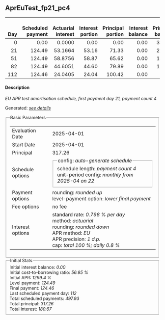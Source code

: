 <h2>AprEuTest_fp21_pc4</h2>
<table>
    <thead style="vertical-align: bottom;">
        <th style="text-align: right;">Day</th>
        <th style="text-align: right;">Scheduled payment</th>
        <th style="text-align: right;">Actuarial interest</th>
        <th style="text-align: right;">Interest portion</th>
        <th style="text-align: right;">Principal portion</th>
        <th style="text-align: right;">Interest balance</th>
        <th style="text-align: right;">Principal balance</th>
        <th style="text-align: right;">Total actuarial interest</th>
        <th style="text-align: right;">Total interest</th>
        <th style="text-align: right;">Total principal</th>
    </thead>
    <tr style="text-align: right;">
        <td class="ci00">0</td>
        <td class="ci01" style="white-space: nowrap;">0.00</td>
        <td class="ci02">0.0000</td>
        <td class="ci03">0.00</td>
        <td class="ci04">0.00</td>
        <td class="ci05">0.00</td>
        <td class="ci06">317.26</td>
        <td class="ci07">0.0000</td>
        <td class="ci08">0.00</td>
        <td class="ci09">0.00</td>
    </tr>
    <tr style="text-align: right;">
        <td class="ci00">21</td>
        <td class="ci01" style="white-space: nowrap;">124.49</td>
        <td class="ci02">53.1664</td>
        <td class="ci03">53.16</td>
        <td class="ci04">71.33</td>
        <td class="ci05">0.00</td>
        <td class="ci06">245.93</td>
        <td class="ci07">53.1664</td>
        <td class="ci08">53.16</td>
        <td class="ci09">71.33</td>
    </tr>
    <tr style="text-align: right;">
        <td class="ci00">51</td>
        <td class="ci01" style="white-space: nowrap;">124.49</td>
        <td class="ci02">58.8756</td>
        <td class="ci03">58.87</td>
        <td class="ci04">65.62</td>
        <td class="ci05">0.00</td>
        <td class="ci06">180.31</td>
        <td class="ci07">112.0421</td>
        <td class="ci08">112.03</td>
        <td class="ci09">136.95</td>
    </tr>
    <tr style="text-align: right;">
        <td class="ci00">82</td>
        <td class="ci01" style="white-space: nowrap;">124.49</td>
        <td class="ci02">44.6051</td>
        <td class="ci03">44.60</td>
        <td class="ci04">79.89</td>
        <td class="ci05">0.00</td>
        <td class="ci06">100.42</td>
        <td class="ci07">156.6472</td>
        <td class="ci08">156.63</td>
        <td class="ci09">216.84</td>
    </tr>
    <tr style="text-align: right;">
        <td class="ci00">112</td>
        <td class="ci01" style="white-space: nowrap;">124.46</td>
        <td class="ci02">24.0405</td>
        <td class="ci03">24.04</td>
        <td class="ci04">100.42</td>
        <td class="ci05">0.00</td>
        <td class="ci06">0.00</td>
        <td class="ci07">180.6877</td>
        <td class="ci08">180.67</td>
        <td class="ci09">317.26</td>
    </tr>
</table>
<h4>Description</h4>
<p><i>EU APR test amortisation schedule, first payment day 21, payment count 4</i></p>
<p>Generated: <i><a href="../GeneratedDate.html">see details</a></i></p>
<fieldset><legend>Basic Parameters</legend>
<table>
    <tr>
        <td>Evaluation Date</td>
        <td>2025-04-01</td>
    </tr>
    <tr>
        <td>Start Date</td>
        <td>2025-04-01</td>
    </tr>
    <tr>
        <td>Principal</td>
        <td>317.26</td>
    </tr>
    <tr>
        <td>Schedule options</td>
        <td>
            <fieldset>
                <legend>config: <i>auto-generate schedule</i></legend>
                <div>schedule length: <i><i>payment count</i> 4</i></div>
                <div>unit-period config: <i>monthly from 2025-04 on 22</i></div>
            </fieldset>
        </td>
    </tr>
    <tr>
        <td>Payment options</td>
        <td>
            <div>
                <div>rounding: <i>rounded up</i></div>
                <div>level-payment option: <i>lower&nbsp;final&nbsp;payment</i></div>
            </div>
        </td>
    </tr>
    <tr>
        <td>Fee options</td>
        <td>no fee
        </td>
    </tr>
    <tr>
        <td>Interest options</td>
        <td>
            <div>
                <div>standard rate: <i>0.798 % per day</i></div>
                <div>method: <i>actuarial</i></div>
                <div>rounding: <i>rounded down</i></div>
                <div>APR method: <i>EU</i></div>
                <div>APR precision: <i>1 d.p.</i></div>
                <div>cap: <i>total 100 %; daily 0.8 %</div>
            </div>
        </td>
    </tr>
</table></fieldset>
<fieldset><legend>Initial Stats</legend>
<div>
    <div>Initial interest balance: <i>0.00</i></div>
    <div>Initial cost-to-borrowing ratio: <i>56.95 %</i></div>
    <div>Initial APR: <i>1299.4 %</i></div>
    <div>Level payment: <i>124.49</i></div>
    <div>Final payment: <i>124.46</i></div>
    <div>Last scheduled payment day: <i>112</i></div>
    <div>Total scheduled payments: <i>497.93</i></div>
    <div>Total principal: <i>317.26</i></div>
    <div>Total interest: <i>180.67</i></div>
</div></fieldset>